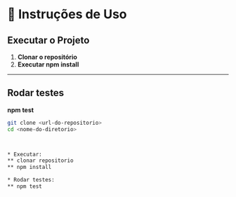 # 📘 Instruções de Uso

## Executar o Projeto

1. **Clonar o repositório**
2. **Executar npm install**
---

## Rodar testes
**npm test**

```bash
git clone <url-do-repositorio>
cd <nome-do-diretorio>



* Executar:
** clonar repositorio
** npm install

* Rodar testes:
** npm test